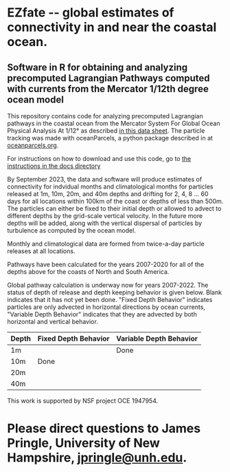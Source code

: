 # EZfate -- global estimates of connectivity in and near the coastal ocean. 

## Software in R for obtaining and analyzing precomputed Lagrangian Pathways computed with currents from the Mercator 1/12th degree ocean model

This repository contains code for analyzing precomputed Lagrangian pathways in the coastal ocean from the Mercator System For Global Ocean Physical Analysis At 1/12° as described [in this data sheet](https://www.mercator-ocean.eu/wp-content/uploads/2017/02/SYSTEM-sheet-_PSY4V3R1_2017.pdf). The particle tracking was made with oceanParcels, a python package described in at [oceanparcels.org](https://oceanparcels.org/).

For instructions on how to download and use this code, go to [the instructions in the docs directory](https://jamiepringle.github.io/EZfate/)

By September 2023, the data and software will produce estimates of connectivity for indvidual months and climatological months for particles released at 1m, 10m, 20m, and 40m depths and drifting for 2, 4, 8 ... 60 days for all locations within 100km of the coast or depths of less than 500m. The particles can either be fixed to their initial depth or allowed to advect to different depths by the grid-scale vertical velocity. In the future more depths will be added, along with the vertical dispersal of particles by turbulence as computed by the ocean model. 

Monthly and climatological data are formed from twice-a-day particle releases at all locations. 

Pathways have been calculated for the years 2007-2020 for all of the depths above for the coasts of North and South America. 

Global pathway calculation is underway now for years 2007-2022. The status of depth of release and depth keeping behavior is given below. Blank indicates that it has not yet been done. "Fixed Depth Behavior" indicates particles are only advected in horizontal directions by ocean currents, "Variable Depth Behavior" indicates that they are advected by both horizontal and vertical behavior. 

|Depth|Fixed Depth Behavior|Variable Depth Behavior|
|-----|--------------------|-----------------------|
| 1m |  | Done|
|10m | Done| |
|20m | | |
|40m | | |

This work is supported by NSF project OCE 1947954.  

# Please direct questions to James Pringle, University of New Hampshire, jpringle@unh.edu. 

